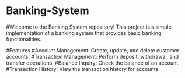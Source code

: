# Banking-System
#Welcome to the Banking System repository! This project is a simple implementation of a banking system that provides basic banking functionalities.

#Features
#Account Management: Create, update, and delete customer accounts.
#Transaction Management: Perform deposit, withdrawal, and transfer operations.
#Balance Inquiry: Check the balance of an account.
#Transaction History: View the transaction history for accounts.
